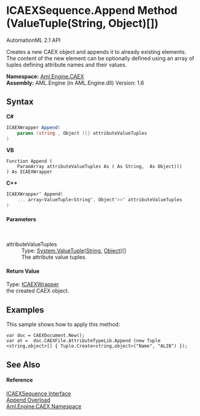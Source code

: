 # ICAEXSequence.Append Method (ValueTuple(String, Object)[])
AutomationML 2.1 API 

Creates a new CAEX object and appends it to already existing elements. The content of the new element can be optionally defined using an array of tuples defining attribute names and their values.

**Namespace:**&nbsp;<a href="N_Aml_Engine_CAEX">Aml.Engine.CAEX</a><br />**Assembly:**&nbsp;AML.Engine (in AML.Engine.dll) Version: 1.6

## Syntax

**C#**<br />
``` C#
ICAEXWrapper Append(
	params (string , Object )[] attributeValueTuples
)
```

**VB**<br />
``` VB
Function Append ( 
	ParamArray attributeValueTuples As ( As String,  As Object)()
) As ICAEXWrapper
```

**C++**<br />
``` C++
ICAEXWrapper^ Append(
	... array<ValueTuple<String^, Object^>>^ attributeValueTuples
)
```


#### Parameters
&nbsp;<dl><dt>attributeValueTuples</dt><dd>Type: <a href="https://docs.microsoft.com/dotnet/api/system.valuetuple-2" target="_parent" rel="noopener noreferrer">System.ValueTuple</a>(<a href="https://docs.microsoft.com/dotnet/api/system.string" target="_parent" rel="noopener noreferrer">String</a>, <a href="https://docs.microsoft.com/dotnet/api/system.object" target="_parent" rel="noopener noreferrer">Object</a>)[]<br />The attribute value tuples.</dd></dl>

#### Return Value
Type: <a href="T_Aml_Engine_CAEX_ICAEXWrapper">ICAEXWrapper</a><br />the created CAEX object.

## Examples
This sample shows how to apply this method: 
```
var doc = CAEXDocument.New();
var at =  doc.CAEXFile.AttributeTypeLib.Append (new Tuple <string,object>[] { Tuple.Create<string,object>("Name", "ALIB") });
```


## See Also


#### Reference
<a href="T_Aml_Engine_CAEX_ICAEXSequence">ICAEXSequence Interface</a><br /><a href="Overload_Aml_Engine_CAEX_ICAEXSequence_Append">Append Overload</a><br /><a href="N_Aml_Engine_CAEX">Aml.Engine.CAEX Namespace</a><br />